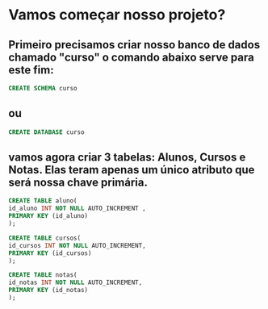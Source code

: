 # Vamos começar nosso projeto?
## Primeiro precisamos criar nosso banco de dados chamado "curso" o comando abaixo serve para este fim:
```sql
CREATE SCHEMA curso
```
## ou
```sql
CREATE DATABASE curso
```
## vamos agora criar 3 tabelas: Alunos, Cursos e Notas. Elas teram apenas um único atributo que será nossa chave primária.
```sql
CREATE TABLE aluno(
id_aluno INT NOT NULL AUTO_INCREMENT ,
PRIMARY KEY (id_aluno)
);
```
```sql
CREATE TABLE cursos(
id_cursos INT NOT NULL AUTO_INCREMENT,
PRIMARY KEY (id_cursos)
);
```
```sql
CREATE TABLE notas(
id_notas INT NOT NULL AUTO_INCREMENT,
PRIMARY KEY (id_notas)
);
```
